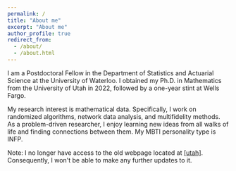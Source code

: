 ```yaml
---
permalink: /
title: "About me"
excerpt: "About me"
author_profile: true
redirect_from: 
  - /about/
  - /about.html
---
```

<p>
I am a Postdoctoral Fellow in the Department of Statistics and Actuarial Science at the University of Waterloo. I obtained my Ph.D. in Mathematics from the University of Utah in 2022, followed by a one-year stint at Wells Fargo.
</p>

<p>
My research interest is mathematical data. Specifically, I work on randomized algorithms, network data analysis, and multifidelity methods. As a problem-driven researcher, I enjoy learning new ideas from all walks of life and finding connections between them. My MBTI personality type is INFP.
</p>

<p>
Note: I no longer have access to the old webpage located at <a href="https://www.math.utah.edu/~yxu/">[utah]</a>. Consequently, I won't be able to make any further updates to it.
</p>

<p>




</p>


<p>

  
</p>


<p>


  
</p>




 <script type="text/javascript" id="clustrmaps" src="//cdn.clustrmaps.com/map_v2.js?cl=ffffff&w=300&t=tt&d=Bz9KQ_bkCvF8KFMKPl5b_kXcT9VYATqTbRRoH4vVhIQ&ct=ffffff&cmo=3acc3a&co=2d78ad&cmn=ff5353"></script>
